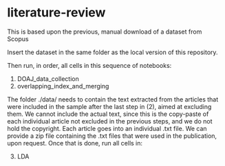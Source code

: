 # literature-review

This is based upon the previous, manual download of a dataset from Scopus

Insert the dataset in the same folder as the local version of this repository.

Then run, in order, all cells in this sequence of notebooks:

1) DOAJ_data_collection
2) overlapping_index_and_merging

The folder ./data/ needs to contain the text extracted from the articles that were included in the sample after the last step in (2), aimed at excluding them. We cannot include the actual text, since this is the copy-paste of each individual article not excluded in the previous steps, and we do not hold the copyright. Each article goes into an individual .txt file. We can provide a zip file containing the .txt files that were used in the publication, upon request. Once that is done, run all cells in:

3) LDA
